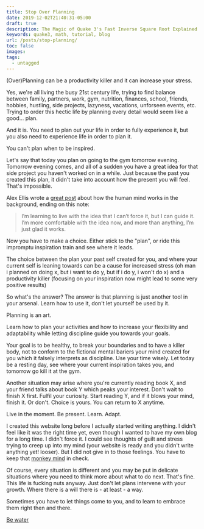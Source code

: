 ```yaml
---
title: Stop Over Planning
date: 2019-12-02T21:40:31-05:00
draft: true
description: The Magic of Quake 3's Fast Inverse Square Root Explained
keywords: quake3, math, tutorial, blog
url: /posts/stop-planning/
toc: false
images:
tags:
  - untagged
---
```


(Over)Planning can be a productivity killer and it can increase your stress.

Yes, we're all living the busy 21st century life, trying to find balance between family, partners, work, gym, nutrition, finances, school, friends, hobbies, hustling, side projects, lazyness, vacations, unforseen events, etc. Trying to order this hectic life by planning every detail would seem like a good... plan.

And it is. You need to plan out your life in order to fully experience it, but you also need to experience life in order to plan it.

You can't plan when to be inspired.

Let's say that today you plan on going to the gym tomorrow evening. Tomorrow evening comes, and all of a sudden you have a great idea for that side project you haven't worked on in a while. Just because the past you created this plan, it didn't take into account how the present you will feel. That's impossible. 

Alex Ellis wrote a [great post](https://alexanderell.is/posts/trust-in-your-unconscious/) about how the human mind works in the background, ending on this note:

> I’m learning to live with the idea that I can’t force it, but I can guide it. I’m more comfortable with the idea now,
> and more than anything, I’m just glad it works.

Now you have to make a choice. Either stick to the "plan", or ride this impromptu inspiration train and see where it leads.

The choice between the plan your past self created for you, and where your current self is leaning towards can be a cause for increased stress (oh man i planned on doing x, but i want to do y, but if i do y, i won't do x) and a productivity killer (focusing on your inspiration now might lead to some very positive results)

So what's the answer? The answer is that planning is just another tool in your arsenal. Learn how to use it, don't let yourself be used by it.

Planning is an art.

Learn how to plan your activities and how to increase your flexibility and adaptability while letting discipline guide you towards your goals.

Your goal is to be healthy, to break your boundaries and to have a killer body, not to conform to the fictional mental bariers your mind created for you which it falsely interprets as discipline. Use your time wisely. Let today be a resting day, see where your current inspiration takes you, and tomorrow go kill it at the gym.

Another situation may arise where you're currently reading book X, and your friend talks about book Y which peaks your interest. Don't wait to finish X first. Fulfil your curiosity. Start reading Y, and if it blows your mind, finish it. Or don't. Choice is yours. You can return to X anytime.

Live in the moment. Be present. Learn. Adapt.

I created this website long before I actually started writing anything. I didn't feel like it was the right time yet, even though I wanted to have my own blog for a long time. I didn't force it. I could see thoughts of guilt and stress trying to creep up into my mind (your website is ready and you didn't write anything yet! looser). But I did not give in to those feelings. You have to keep that [monkey mind](https://www.youtube.com/watch?v=4PkrhH-bkpk) in check.

Of course, every situation is different and you may be put in delicate situations where you need to think more about what to do next. That's fine. This life is fucking nuts anyway. Just don't let plans intervene with your growth. Where there is a will there is - at least - a way.

Sometimes you have to let things come to you, and to learn to embrace them right then and there.

[Be water](https://www.youtube.com/watch?v=cJMwBwFj5nQ)
